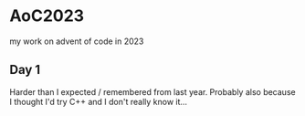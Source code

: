 # AoC2023
my work on advent of code in 2023

## Day 1
Harder than I expected / remembered from last year.
Probably also because I thought I'd try C++ and I don't really know it...
